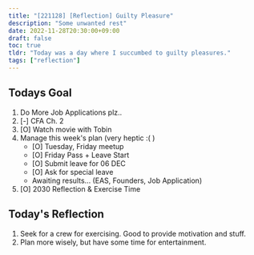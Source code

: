 ```yaml
---
title: "[221128] [Reflection] Guilty Pleasure"
description: "Some unwanted rest"
date: 2022-11-28T20:30:00+09:00
draft: false
toc: true
tldr: "Today was a day where I succumbed to guilty pleasures."
tags: ["reflection"]
---
```


## Todays Goal
1. Do More Job Applications plz.. 
2. [-] CFA Ch. 2
3. [O] Watch movie with Tobin
4. Manage this week's plan (very heptic :( )
    - [O] Tuesday, Friday meetup
    - [O] Friday Pass + Leave Start
    - [O] Submit leave for 06 DEC 
    - [O] Ask for special leave
    - Awaiting results... (EAS, Founders, Job Application)
5. [O] 2030 Reflection & Exercise Time

## Today's Reflection
1. Seek for a crew for exercising. Good to provide motivation and stuff.
2. Plan more wisely, but have some time for entertainment.
